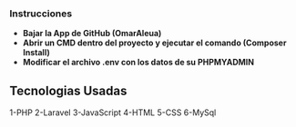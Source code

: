### Instrucciones

-   **Bajar la App de GitHub (OmarAleua)**
-   **Abrir un CMD dentro del proyecto y ejecutar el comando (Composer Install)**
-   **Modificar el archivo .env con los datos de su PHPMYADMIN**

## Tecnologias Usadas

1-PHP
2-Laravel
3-JavaScript
4-HTML
5-CSS
6-MySql
